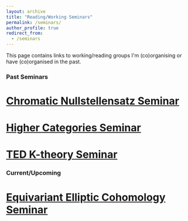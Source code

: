 ```yaml
---
layout: archive
title: "Reading/Working Seminars"
permalink: /seminars/
author_profile: true
redirect_from:
  - /seminars
---
```


This page contains links to working/reading groups I'm (co)organising or have (co)organised in the past.

### Past Seminars

[Chromatic Nullstellensatz Seminar](/chromatic/) 
======

[Higher Categories Seminar](https://vbvstrv.github.io/teaching-notes/summer-22-higher-cats/notes.html)
======

[TED K-theory Seminar](/TQC/)
======
### Current/Upcoming
 
[Equivariant Elliptic Cohomology Seminar](/eqellcoh/)
======


